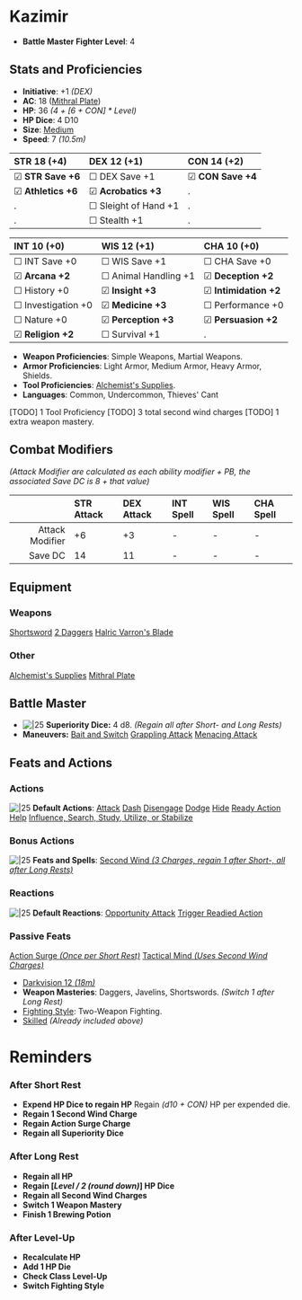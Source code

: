 # Kazimir
- **Battle Master Fighter Level**: 4
## Stats and Proficiencies
- **Initiative**: +1 *(DEX)*
- **AC**: 18 ([Mithral Plate](dm/items.md#mithral-plate))
- **HP**: 36 *(4 + [6 + CON] * Level)*
- **HP Dice**: 4 D10
- **Size**: [Medium](game_rules.md#advanced-rules#creature-sizes)
- **Speed**: 7 *(10.5m)*

| STR 18 (+4)        | DEX 12 (+1)          | CON 14 (+2)       |
| :----------------- | :------------------- | :---------------- |
| ☑ **STR Save +6**  | ☐ DEX Save +1        | ☑ **CON Save +4** |
| ☑ **Athletics +6** | ☑ **Acrobatics +3**  | .                |
| .                  | ☐ Sleight of Hand +1 | .                 |
| .                  | ☐ Stealth +1         | .                 |


| INT 10 (+0)        | WIS 12 (+1)          | CHA 10 (+0)        |
| :----------------- | :------------------- | :----------------- |
| ☐ INT Save +0      | ☐ WIS Save +1        | ☐ CHA Save +0      |
| ☑ **Arcana +2**    | ☐ Animal Handling +1 | ☑ **Deception +2** |
| ☐ History +0       | ☑ **Insight +3**     | ☑ **Intimidation +2**  |
| ☐ Investigation +0 | ☑ **Medicine +3**    | ☐ Performance +0   |
| ☐ Nature +0        | ☑ **Perception +3**  | ☑ **Persuasion +2**    |
| ☑ **Religion +2**  | ☐ Survival +1        | .                  |

- **Weapon Proficiencies**: Simple Weapons, Martial Weapons.
- **Armor Proficiencies**: Light Armor, Medium Armor, Heavy Armor, Shields.
- **Tool Proficiencies**: [Alchemist's Supplies](dm/items.md#alchemists-supplies).
- **Languages**: Common, Undercommon, Thieves' Cant

[TODO] 1 Tool Proficiency
[TODO] 3 total second wind charges
[TODO] 1 extra weapon mastery.

## Combat Modifiers
*(Attack Modifier are calculated as each ability modifier + PB, the associated Save DC is 8 + that value)*

|                 | **STR** Attack | **DEX** Attack | **INT** Spell | **WIS** Spell | **CHA** Spell |
| --------------: | :------------- | :------------- | :------------ | :------------ | :------------ |
| Attack Modifier | +6             | +3             | -             | -             | -             |
| Save DC         | 14             | 11             | -             | -             | -             |


## Equipment
### Weapons
  [Shortsword](dm/items.md#shortsword)
  [2 Daggers](dm/items.md#dagger)
  [Halric Varron's Blade](dm/items.md#halric-varrons-blade)
### Other
  [Alchemist's Supplies](dm/items.md#alchemists-supplies)
  [Mithral Plate](dm/items.md#mithral-plate)

## Battle Master
- ![\|25](https://bg3.wiki/w/images/9/9f/Superiority_Die_d8_Icon.png) **Superiority Dice:** 4 d8. *(Regain all after Short- and Long Rests)*
- **Maneuvers:**
  [Bait and Switch](feats.md#bait-and-switch)
  [Grappling Attack](feats.md#grappling-attack)
  [Menacing Attack](feats.md#menacing-attack)

## Feats and Actions
### Actions
![\|25](https://bg3.wiki/w/images/f/f2/Action_Icon.png) **Default Actions**: 
  [Attack](game_rules.md#turn-based-play#attack)
  [Dash](game_rules.md#turn-based-play#dash)
  [Disengage](game_rules.md#turn-based-play#disengage)
  [Dodge](game_rules.md#turn-based-play#dodge)
  [Hide](game_rules.md#turn-based-play#hide)
  [Ready Action](game_rules.md#turn-based-play#ready-action)
  [Help](game_rules.md#turn-based-play#help)
  [Influence, Search, Study, Utilize, or Stabilize](game_rules.md#turn-based-play#influence-search-study-utilize-or-stabilize)

### Bonus Actions
![\|25](https://bg3.wiki/w/images/c/c9/Bonus_Action_Icon.png) **Feats and Spells**:
  [Second Wind *(3 Charges, regain 1 after Short-, all after Long Rests)*](feats.md#second-wind)

### Reactions
![\|25](https://bg3.wiki/w/images/c/c1/Reaction_Icon.png) **Default Reactions**: 
  [Opportunity Attack](game_rules.md#turn-based-play#opportunity-attack)
  [Trigger Readied Action](game_rules.md#turn-based-play#trigger-readied-action)

### Passive Feats
  [Action Surge *(Once per Short Rest)*](feats.md#action-surge)
  [Tactical Mind *(Uses Second Wind Charges)*](feats.md#tactical-mind)

- [Darkvision 12 *(18m)*](game_rules.md#advanced-rules#darkvision)
- **Weapon Masteries**: Daggers, Javelins, Shortswords. *(Switch 1 after Long Rest)*
- [Fighting Style](feats.md#fighting-style): Two-Weapon Fighting.
- [Skilled](feats.md#skilled) *(Already included above)*

# Reminders
### After Short Rest
- **Expend HP Dice to regain HP**
  Regain *(d10 + CON)* HP per expended die.
- **Regain 1 Second Wind Charge**
- **Regain Action Surge Charge**
- **Regain all Superiority Dice**

### After Long Rest
- **Regain all HP**
- **Regain [*Level / 2 (round down)*] HP Dice**
- **Regain all Second Wind Charges**
- **Switch 1 Weapon Mastery**
- **Finish 1 Brewing Potion**

### After Level-Up
- **Recalculate HP**
- **Add 1 HP Die**
- **Check Class Level-Up**
- **Switch Fighting Style**
